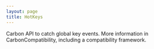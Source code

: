 ```yaml
---
layout: page
title: HotKeys
---
```


Carbon API to catch global key events. More information in CarbonCompatibility, including a compatibility framework.

